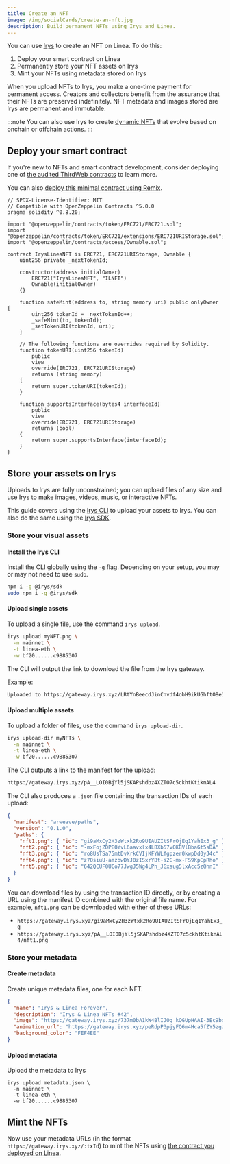 ```yaml
---
title: Create an NFT
image: /img/socialCards/create-an-nft.jpg
description: Build permanent NFTs using Irys and Linea.
---
```


You can use [Irys](../../tooling/permanent-data/irys/overview.md) to  create an NFT on Linea. To do this:

1. Deploy your smart contract on Linea
2. Permanently store your NFT assets on Irys
3. Mint your NFTs using metadata stored on Irys

When you upload NFTs to Irys, you make a one-time payment for permanent access. Creators and
collectors benefit from the assurance that their NFTs are preserved indefinitely. NFT metadata and
images stored are Irys are permanent and immutable.

:::note
You can also use Irys to create [dynamic NFTs](./irys-dynamic-nfts) that evolve based on onchain or
offchain actions.
:::

## Deploy your smart contract

If you're new to NFTs and smart contract development, consider deploying
one of [the audited ThirdWeb contracts](/developers/quickstart/deploy-smart-contract/thirdweb) to learn more.

You can also [deploy this minimal contract using Remix](/developers/quickstart/deploy-smart-contract/remix).

```solidity
// SPDX-License-Identifier: MIT
// Compatible with OpenZeppelin Contracts ^5.0.0
pragma solidity ^0.8.20;

import "@openzeppelin/contracts/token/ERC721/ERC721.sol";
import "@openzeppelin/contracts/token/ERC721/extensions/ERC721URIStorage.sol";
import "@openzeppelin/contracts/access/Ownable.sol";

contract IrysLineaNFT is ERC721, ERC721URIStorage, Ownable {
    uint256 private _nextTokenId;

    constructor(address initialOwner)
        ERC721("IrysLineaNFT", "ILNFT")
        Ownable(initialOwner)
    {}

    function safeMint(address to, string memory uri) public onlyOwner {
        uint256 tokenId = _nextTokenId++;
        _safeMint(to, tokenId);
        _setTokenURI(tokenId, uri);
    }

    // The following functions are overrides required by Solidity.
    function tokenURI(uint256 tokenId)
        public
        view
        override(ERC721, ERC721URIStorage)
        returns (string memory)
    {
        return super.tokenURI(tokenId);
    }

    function supportsInterface(bytes4 interfaceId)
        public
        view
        override(ERC721, ERC721URIStorage)
        returns (bool)
    {
        return super.supportsInterface(interfaceId);
    }
}
```

## Store your assets on Irys

Uploads to Irys are fully unconstrained; you can upload files of any size and use Irys to make
images, videos, music, or interactive NFTs.

This guide covers using the [Irys CLI](/developers/tooling/permanent-data/irys/irys-quickstart#irys-cli) to
upload your assets to Irys. You can also do the same using the
[Irys SDK](/developers/tooling/permanent-data/irys/irys-quickstart#irys-sdk).

### Store your visual assets

#### Install the Irys CLI

Install the CLI globally using the `-g` flag. Depending on your setup, you may or may not need to use `sudo`.

```bash
npm i -g @irys/sdk
sudo npm i -g @irys/sdk
```

#### Upload single assets

To upload a single file, use the command `irys upload`.

```bash
irys upload myNFT.png \
  -n mainnet \
  -t linea-eth \
  -w bf20......c9885307
```

The CLI will output the link to download the file from the Irys gateway.

Example:

```bash
Uploaded to https://gateway.irys.xyz/LRtYnBeecdJinCnvdf4obH9ikUGhftO8e1ZDxKtNtHY
```

#### Upload multiple assets

To upload a folder of files, use the command `irys upload-dir`.

```bash
irys upload-dir myNFTs \
  -n mainnet \
  -t linea-eth \
  -w bf20......c9885307
```

The CLI outputs a link to the manifest for the upload:

```bash
https://gateway.irys.xyz/pA__LOI0BjYl5jSKAPshdbz4XZTO7c5ckhtKtiknAL4
```

The CLI also produces a `.json` file containing the transaction IDs of each upload:

```json
{
  "manifest": "arweave/paths",
  "version": "0.1.0",
  "paths": {
    "nft1.png": { "id": "gi9aMxCy2H3zWtxk2Ro9UIAUZItSFrOjEq1YahEx3_g" },
    "nft2.png": { "id": "-mxFojZDPEOYvL6aavxlx4LBXb57v0KBVlBbaGt5sDA" },
    "nft3.png": { "id": "ro8UsTSa75mtDvXrkCVIjKFYWLfgpzer0kwpDd0yJ4c" },
    "nft4.png": { "id": "z7QsiuU-amzbwDYJ0zISxrYBt-s2G-mx-FS9KpCpRho" },
    "nft5.png": { "id": "642QCUF0UCo77JwgJ5Wg4LPh_JGxaug5lxAccSzQhnI" }
  }
}
```

You can download files by using the transaction ID directly, or by creating a URL using the manifest
ID combined with the original file name. For example, `nft1.png` can be downloaded with either of these URLs:

- `https://gateway.irys.xyz/gi9aMxCy2H3zWtxk2Ro9UIAUZItSFrOjEq1YahEx3_g`
- `https://gateway.irys.xyz/pA__LOI0BjYl5jSKAPshdbz4XZTO7c5ckhtKtiknAL4/nft1.png`

### Store your metadata

#### Create metadata

Create unique metadata files, one for each NFT.

```json
{
  "name": "Irys & Linea Forever",
  "description": "Irys & Linea NFTs #42",
  "image": "https://gateway.irys.xyz/737m0bA1kW4BlIJOg_kOGUpHAAI-3Ec9bdo8S_xTFKI",
  "animation_url": "https://gateway.irys.xyz/peRdpP3pjyFQ6m4Hca5fZY5zgz7RSlE86j-_5BEwnW0",
  "background_color": "FEF4EE"
}
```

#### Upload metadata

Upload the metadata to Irys

```console
irys upload metadata.json \
  -n mainnet \
  -t linea-eth \
  -w bf20......c9885307
```

## Mint the NFTs

Now use your metadata URLs (in the format `https://gateway.irys.xyz/:txId`) to mint the NFTs
using [the contract you deployed on Linea](/developers/quickstart/deploy-smart-contract).
